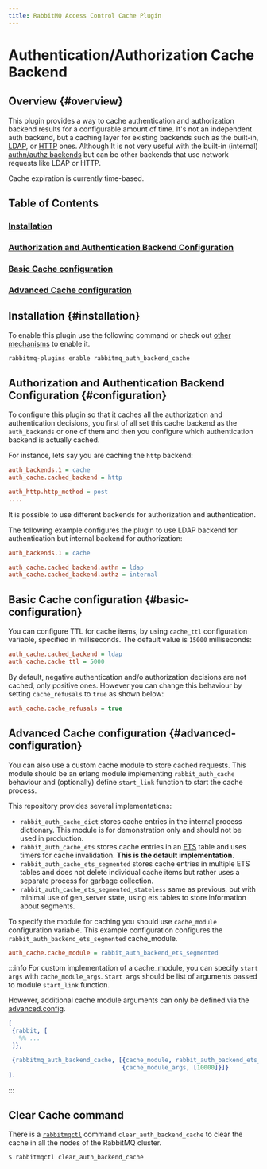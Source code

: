 ```yaml
---
title: RabbitMQ Access Control Cache Plugin
---
```

<!--
Copyright (c) 2007-2025 Broadcom. All Rights Reserved. The term "Broadcom" refers to Broadcom Inc. and/or its subsidiaries.

All rights reserved. This program and the accompanying materials
are made available under the terms of the under the Apache License,
Version 2.0 (the "License”); you may not use this file except in compliance
with the License. You may obtain a copy of the License at

https://www.apache.org/licenses/LICENSE-2.0

Unless required by applicable law or agreed to in writing, software
distributed under the License is distributed on an "AS IS" BASIS,
WITHOUT WARRANTIES OR CONDITIONS OF ANY KIND, either express or implied.
See the License for the specific language governing permissions and
limitations under the License.
-->

# Authentication/Authorization Cache Backend

## Overview {#overview}

This plugin provides a way to cache authentication and authorization backend 
results for a configurable amount of time. It's not an independent auth backend,
 but a caching layer for existing backends such as the built-in, [LDAP](./ldap),
or [HTTP](https://github.com/rabbitmq/rabbitmq-server/tree/main/deps/rabbitmq_auth_backend_http) ones.
Although It is not very useful with the 
built-in (internal) [authn/authz backends](./access-control) but can be other 
backends that use network requests like LDAP or HTTP.

Cache expiration is currently time-based. 

## Table of Contents

### [Installation](#installation)
### [Authorization and Authentication Backend Configuration](#configuration)
### [Basic Cache configuration](#basic-configuration)
### [Advanced Cache configuration](#advanced-configuration)

## Installation {#installation}

To enable this plugin use the following command or check out [other mechanisms](./plugins)
to enable it. 

```bash
rabbitmq-plugins enable rabbitmq_auth_backend_cache
```

## Authorization and Authentication Backend Configuration {#configuration}

To configure this plugin so that it caches all the authorization and authentication
decisions, you first of all set this cache backend as the `auth_backends` or one
of them and then you configure which authentication backend is actually cached.

For instance, lets say you are caching the `http` backend:

```ini
auth_backends.1 = cache
auth_cache.cached_backend = http

auth_http.http_method = post
....
```

It is possible to use different backends for authorization and authentication.

The following example configures the plugin to use LDAP backend for 
authentication but internal backend for authorization:

```ini 
auth_backends.1 = cache

auth_cache.cached_backend.authn = ldap
auth_cache.cached_backend.authz = internal
```

## Basic Cache configuration {#basic-configuration}

You can configure TTL for cache items, by using `cache_ttl` configuration variable, 
specified in milliseconds. The default value is `15000` milliseconds:

```ini 
auth_cache.cached_backend = ldap
auth_cache.cache_ttl = 5000
```

By default, negative authentication and/o authorization decisions are not cached, 
only positive ones. However you can change this behaviour by setting `cache_refusals` to `true` 
as shown below: 

```ini
auth_cache.cache_refusals = true
```

## Advanced Cache configuration {#advanced-configuration}

You can also use a custom cache module to store cached requests. This module 
should be an erlang module implementing `rabbit_auth_cache` behaviour and 
(optionally) define `start_link` function to start the cache process.

This repository provides several implementations:

* `rabbit_auth_cache_dict` stores cache entries in the internal process dictionary. 
This module is for demonstration only and should not be used in production.
* `rabbit_auth_cache_ets` stores cache entries in an [ETS](https://learnyousomeerlang.com/ets) 
table and uses timers for cache invalidation. **This is the default implementation**.
* `rabbit_auth_cache_ets_segmented` stores cache entries in multiple ETS tables 
and does not delete individual cache items but rather uses a separate process for garbage collection.
* `rabbit_auth_cache_ets_segmented_stateless` same as previous, but with minimal
 use of gen_server state, using ets tables to store information about segments.

To specify the module for caching you should use `cache_module` configuration variable. 
This example configuration configures the `rabbit_auth_backend_ets_segmented` 
cache_module.

```ini 
auth_cache.cache_module = rabbit_auth_backend_ets_segmented
```

:::info
For custom implementation of a cache_module, you can specify `start args` 
with `cache_module_args`. `Start args` should be list of arguments passed to 
module `start_link` function.

However, additional cache module arguments can only be defined via the 
[advanced.config](./configure#advanced-config-file).

```erlang 
[
 {rabbit, [
   %% ...
 ]},

 {rabbitmq_auth_backend_cache, [{cache_module, rabbit_auth_backend_ets_segmented},
                                {cache_module_args, [10000]}]}
].
```
:::


## Clear Cache command 

There is a [`rabbitmqctl`](./man/rabbitmqctl.8) command `clear_auth_backend_cache`
to clear the cache in all the nodes of the RabbitMQ cluster. 

```bash 
$ rabbitmqctl clear_auth_backend_cache
```
